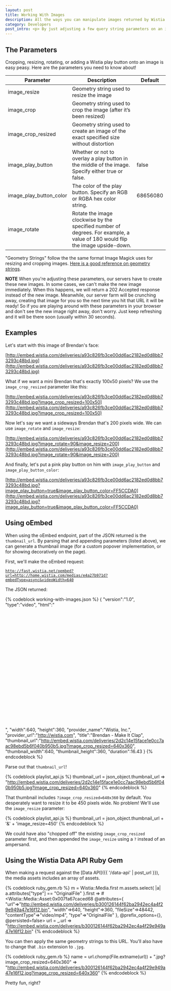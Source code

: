 ```yaml
---
layout: post
title: Working With Images
description: All the ways you can manipulate images returned by Wistia APIs.
category: Developers
post_intro: <p> By just adjusting a few query string parameters on an image's URL, you can resize, crop, and rotate it. </p> <p> This is especially useful when you're working with the <a href="{{ '/data-api' | post_url }}">Data API</a> or <a href="{{ '/oembed' | post_url }}">oEmbed endpoint</a> and want a video's thumbnail image at a different size. </p>
---
```


## The Parameters

Cropping, resizing, rotating, or adding a Wistia play button onto an image is
easy peasy. Here are the parameters you need to know about!

Parameter | Description | Default
----------|-------------|-----------
image_resize | Geometry string used to resize the image |
image_crop | Geometry string used to crop the image (after it’s been resized) |
image_crop_resized | Geometry string used to create an image of the exact specified size without distortion |
image_play_button | Whether or not to overlay a play button in the middle of the image. Specify either true or false. | false
image_play_button_color | The color of the play button. Specify an RGB or RGBA hex color string. | 68656080
image_rotate | Rotate the image clockwise by the specified number of degrees. For example, a value of 180 would flip the image upside-down. |

"Geometry Strings" follow the the same format Image Magick uses for resizing and cropping images.
[Here is a good reference on geometry strings](http://www.simplesystems.org/RMagick/doc/imusage.html#geometry).

**NOTE** When you're adjusting these parameters, our servers have to create
these new images. In some cases, we can't make the new image immediately. When
this happens, we will return a 202 Accepted response instead of the new image.
Meanwhile, our server farm will be crunching away, creating that image for you
so the next time you hit that URL it will be ready! So if you are playing
around with these parameters in your browser and don't see the new image right
away, don't worry. Just keep refreshing and it will be there soon (usually
within 30 seconds).


## Examples

Let's start with this image of Brendan's face:

[http://embed.wistia.com/deliveries/a93c826fb3ce00dd6ac2182ed0d8bb73293c48bd.jpg](http://embed.wistia.com/deliveries/a93c826fb3ce00dd6ac2182ed0d8bb73293c48bd.jpg)

What if we want a mini Brendan that's exactly 100x50 pixels? We use the `image_crop_resized` parameter like this:

[http://embed.wistia.com/deliveries/a93c826fb3ce00dd6ac2182ed0d8bb73293c48bd.jpg?image_crop_resized=100x50](http://embed.wistia.com/deliveries/a93c826fb3ce00dd6ac2182ed0d8bb73293c48bd.jpg?image_crop_resized=100x50)

Now let's say we want a sideways Brendan that's 200 pixels wide. We can use `image_rotate` and `image_resize`:

[http://embed.wistia.com/deliveries/a93c826fb3ce00dd6ac2182ed0d8bb73293c48bd.jpg?image_rotate=90&image_resize=200](http://embed.wistia.com/deliveries/a93c826fb3ce00dd6ac2182ed0d8bb73293c48bd.jpg?image_rotate=90&image_resize=200)

And finally, let's put a pink play button on him with `image_play_button` and `image_play_button_color`:

[http://embed.wistia.com/deliveries/a93c826fb3ce00dd6ac2182ed0d8bb73293c48bd.jpg?image_play_button=true&image_play_button_color=FF5CCDA0](http://embed.wistia.com/deliveries/a93c826fb3ce00dd6ac2182ed0d8bb73293c48bd.jpg?image_play_button=true&image_play_button_color=FF5CCDA0)



## Using oEmbed

When using the oEmbed endpoint, part of the JSON returned is the
`thumbnail_url`. By parsing that and appending parameters (listed above), we
can generate a thumbnail image (for a custom popover implementation, or for
showing decoratively on the page).  

First, we'll make the oEmbed request:

<code class="full_width">http://fast.wistia.net/oembed?url=http://home.wistia.com/medias/e4a27b971d?embedType=async&videoWidth=640</code>

The JSON returned:

{% codeblock working-with-images.json %}
{
  "version":"1.0",
  "type":"video",
  "html":"<script charset="ISO-8859-1" src="//fast.wistia.com/assets/external/E-v1.js" async></script><div class="wistia_embed wistia_async_e4a27b971d" style="height:360px;width:640px">&nbsp;</div>",
  "width":640,
  "height":360,
  "provider_name":"Wistia, Inc.",
  "provider_url":"http://wistia.com",
  "title":"Brendan - Make It Clap",
  "thumbnail_url":"http://embed.wistia.com/deliveries/2d2c14e15face1e0cc7aac98ebd5b6f040b950b5.jpg?image_crop_resized=640x360",
  "thumbnail_width":640,
  "thumbnail_height":360,
  "duration":16.43
}
{% endcodeblock %}

Parse out that `thumbnail_url`!

{% codeblock playlist_api.js %}
thumbnail_url = json_object.thumbnail_url
=> "http://embed.wistia.com/deliveries/2d2c14e15face1e0cc7aac98ebd5b6f040b950b5.jpg?image_crop_resized=640x360"
{% endcodeblock %}

That thumbnail includes `?image_crop_resized=640x360` by default. You
desperately want to resize it to be 450 pixels wide. No problem! We'll use the
`image_resize` parameter:

{% codeblock playlist_api.js %}
thumbnail_url = json_object.thumbnail_url + '&' + 'image_resize=450'
{% endcodeblock %}

We could have also "chopped off" the existing `image_crop_resized` parameter
first, and then appended the `image_resize` using a `?` instead of an
ampersand.

## Using the Wistia Data API Ruby Gem

When making a request against the [Data API]({{ '/data-api' | post_url }}), the
media assets includes an array of assets.

{% codeblock ruby_gem.rb %}
m = Wistia::Media.first
m.assets.select{ |a| a.attributes["type"] == "OriginalFile" }.first
=> #<Wistia::Media::Asset:0x007fa67caced68 @attributes={
    "url"=>"http://embed.wistia.com/deliveries/b300126144f62ba2942ec4a4f29e949a47e16f12.bin",
    "width"=>640, "height"=>360, "fileSize"=>48442, "contentType"=>"video/mp4",
    "type"=>"OriginalFile"
  }, @prefix_options={}, @persisted=false>
url = _.url
=> "http://embed.wistia.com/deliveries/b300126144f62ba2942ec4a4f29e949a47e16f12.bin"
{% endcodeblock %}

You can then apply the same geometry strings to this URL.
You'll also have to change that `.bin` extension to `.jpg`.

{% codeblock ruby_gem.rb %}
name  = url.chomp(File.extname(url)) + ".jpg?image_crop_resized=640x360"
=> "http://embed.wistia.com/deliveries/b300126144f62ba2942ec4a4f29e949a47e16f12.jpg?image_crop_resized=640x360"
{% endcodeblock %}

Pretty fun, right?

